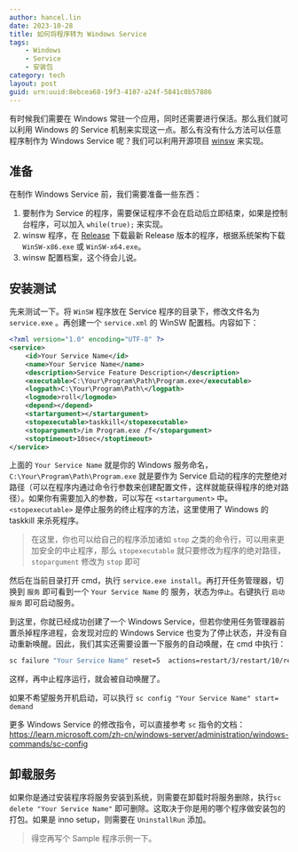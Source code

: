 ```yaml
---
author: hancel.lin
date: 2023-10-28
title: 如何将程序转为 Windows Service
tags: 
    - Windows
    - Service
    - 安装包
category: tech
layout: post
guid: urn:uuid:8ebcea68-19f3-4107-a24f-5841c0b57886
---
```


有时候我们需要在 Windows 常驻一个应用，同时还需要进行保活。那么我们就可以利用 Windows 的 Service 机制来实现这一点。那么有没有什么方法可以任意程序制作为 Windows Service 呢？我们可以利用开源项目 [winsw](https://github.com/winsw/winsw) 来实现。
<!--more-->
## 准备

在制作 Windows Service 前，我们需要准备一些东西：

1. 要制作为 Service 的程序，需要保证程序不会在启动后立即结束，如果是控制台程序，可以加入 `while(true);` 来实现。
2. winsw 程序，在 [Release](https://github.com/winsw/winsw/releases) 下载最新 Release 版本的程序，根据系统架构下载 `WinSW-x86.exe` 或 `WinSW-x64.exe`。
3. winsw 配置档案，这个待会儿说。

## 安装测试

先来测试一下。将 `WinSW` 程序放在 Service 程序的目录下，修改文件名为 `service.exe` 。再创建一个 `service.xml` 的 WinSW 配置档。内容如下：
```xml
<?xml version="1.0" encoding="UTF-8" ?>
<service>
	<id>Your Service Name</id>
	<name>Your Service Name</name>
	<description>Service Feature Description</description>
	<executable>C:\Your\Program\Path\Program.exe</executable>
	<logpath>C:\Your\Program\Path\</logpath>
	<logmode>roll</logmode>
	<depend></depend>
	<startargument></startargument>
	<stopexecutable>taskkill</stopexecutable>
	<stopargument>/im Program.exe /f</stopargument>
	<stoptimeout>10sec</stoptimeout>
</service>
```
上面的 `Your Service Name` 就是你的 Windows 服务命名，`C:\Your\Program\Path\Program.exe` 就是要作为 Service 启动的程序的完整绝对路径（可以在程序内通过命令行参数来创建配置文件，这样就能获得程序的绝对路径）。如果你有需要加入的参数，可以写在 `<startargument>` 中。`<stopexecutable>` 是停止服务的终止程序的方法，这里使用了 Windows 的 taskkill 来杀死程序。

> 在这里，你也可以给自己的程序添加诸如 `stop` 之类的命令行，可以用来更加安全的中止程序，那么 `stopexecutable` 就只要修改为程序的绝对路径，`stopargument` 修改为 `stop` 即可

然后在当前目录打开 cmd，执行 `service.exe install`。再打开任务管理器，切换到 `服务` 即可看到一个 `Your Service Name` 的 服务，状态为`停止`。右键执行 `启动服务` 即可启动服务。

到这里，你就已经成功创建了一个 Windows Service，但若你使用任务管理器前置杀掉程序进程，会发现对应的 Windows Service 也变为了停止状态，并没有自动重新唤醒。因此，我们其实还需要设置一下服务的自动唤醒，在 cmd 中执行：

```bash
sc failure "Your Service Name" reset=5  actions=restart/3/restart/10/restart/60
```

这样，再中止程序运行，就会被自动唤醒了。

如果不希望服务开机启动，可以执行 `sc config "Your Service Name" start= demand` 

更多 Windows Service 的修改指令，可以直接参考 `sc` 指令的文档：https://learn.microsoft.com/zh-cn/windows-server/administration/windows-commands/sc-config

## 卸载服务

如果你是通过安装程序将服务安装到系统，则需要在卸载时将服务删除，执行`sc delete "Your Service Name"` 即可删除。这取决于你是用的哪个程序做安装包的打包。如果是 inno setup，则需要在 `UninstallRun` 添加。

> 得空再写个 Sample 程序示例一下。
